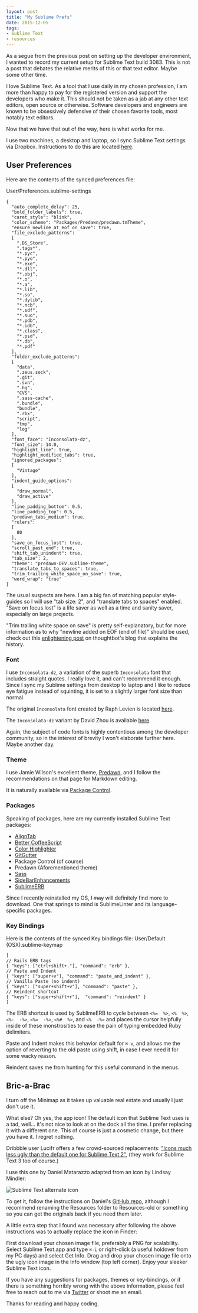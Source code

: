 ```yaml
---
layout: post
title: "My Sublime Prefs"
date: 2015-12-05
tags: 
- Sublime Text
- resources
---
```

As a segue from the previous post on setting up the developer environment, I wanted to record my current setup for Sublime Text build 3083. This is not a post that debates the relative merits of this or that text editor. Maybe some other time.

I love Sublime Text. As a tool that I use daily in my chosen profession, I am more than happy to pay for the registered version and support the developers who make it. This should not be taken as a jab at any other text editors, open source or otherwise. Software developers and engineers are known to be obsessively defensive of their chosen favorite tools, most notably text editors.

Now that we have that out of the way, here is what works for me.

I use two machines, a desktop and laptop, so I sync Sublime Text settings via Dropbox. Instructions to do this are located [here](https://packagecontrol.io/docs/syncing "docs").

## User Preferences

Here are the contents of the synced preferences file:

User/Preferences.sublime-settings

```
{
  "auto_complete_delay": 25,
  "bold_folder_labels": true,
  "caret_style": "blink",
  "color_scheme": "Packages/Predawn/predawn.tmTheme",
  "ensure_newline_at_eof_on_save": true,
  "file_exclude_patterns":
  [
    ".DS_Store",
    ".tags*",
    "*.pyc",
    "*.pyo",
    "*.exe",
    "*.dll",
    "*.obj",
    "*.o",
    "*.a",
    "*.lib",
    "*.so",
    "*.dylib",
    "*.ncb",
    "*.sdf",
    "*.suo",
    "*.pdb",
    "*.idb",
    "*.class",
    "*.psd",
    "*.db",
    "*.pdf"
  ],
  "folder_exclude_patterns":
  [
    "data",
    ".zeus.sock",
    ".git",
    ".svn",
    ".hg",
    "CVS",
    ".sass-cache",
    ".bundle",
    "bundle",
    ".rbx",
    "script",
    "tmp",
    "log"
  ],
  "font_face": "Inconsolata-dz",
  "font_size": 14.0,
  "highlight_line": true,
  "highlight_modified_tabs": true,
  "ignored_packages":
  [
    "Vintage"
  ],
  "indent_guide_options":
  [
    "draw_normal",
    "draw_active"
  ],
  "line_padding_bottom": 0.5,
  "line_padding_top": 0.5,
  "predawn_tabs_medium": true,
  "rulers":
  [
    80
  ],
  "save_on_focus_lost": true,
  "scroll_past_end": true,
  "shift_tab_unindent": true,
  "tab_size": 2,
  "theme": "predawn-DEV.sublime-theme",
  "translate_tabs_to_spaces": true,
  "trim_trailing_white_space_on_save": true,
  "word_wrap": "true"
}
```
The usual suspects are here. I am a big fan of matching popular style-guides so I will use "tab size: 2", and "translate tabs to spaces" enabled. "Save on focus lost" is a life saver as well as a time and sanity saver, especially on large projects.

"Trim trailing white space on save" is pretty self-explanatory, but for more information as to why "newline added on EOF (end of file)" should be used, check out this [enlightening post](https://robots.thoughtbot.com/no-newline-at-end-of-file "blog post") on thoughtbot's blog that explains the history.

### Font

I use `Inconsolata-dz`, a variation of the superb `Inconsolata` font that includes straight quotes. I really love it, and can't recommend it enough. Since I sync my Sublime settings from desktop to laptop and I like to reduce eye fatigue instead of squinting, it is set to a slightly larger font size than normal.

The original `Inconsolata` font created by Raph Levien is located [here](http://levien.com/type/myfonts/inconsolata.html "download page").

The `Inconsolata-dz` variant by David Zhou is available [here](http://nodnod.net/2009/feb/12/adding-straight-single-and-double-quotes-inconsola/ "blog and download page").

Again, the subject of code fonts is highly contentious among the developer community, so in the interest of brevity I won't elaborate further here. Maybe another day. 

### Theme

I use Jamie Wilson's excellent theme, [Predawn](http://github.com/jamiewilson/predawn "GitHub"), and I follow the recommendations on that page for Markdown editing. 

It is naturally available via [Package Control](https://packagecontrol.io/packages/Predawn "Package Control").

### Packages

Speaking of packages, here are my currently installed Sublime Text packages: 

* [AlignTab](https://packagecontrol.io/packages/AlignTab "Package Control")
* [Better CoffeeScript](https://packagecontrol.io/packages/Better%20CoffeeScript "Package Control")
* [Color Highlighter](https://packagecontrol.io/packages/Color%20Highlighter "Package Control")
* [GitGutter](https://packagecontrol.io/packages/GitGutter "Package Control")
* Package Control (of course)
* Predawn (Aforementioned theme)
* [Sass](https://packagecontrol.io/packages/Sass "Package Control")
* [SideBarEnhancements](https://packagecontrol.io/packages/SideBarEnhancements "Package Control")
* [SublimeERB](https://packagecontrol.io/packages/SublimeERB "Package Control")

Since I recently reinstalled my OS, I ~~may~~ will definitely find more to download. One that springs to mind is Sublime​Linter and its language-specific packages.

### Key Bindings

Here is the contents of the synced Key bindings file:
User/Default (OSX).sublime-keymap

```
[
// Rails ERB tags
{ "keys": ["ctrl+shift+."], "command": "erb" },
// Paste and Indent
{ "keys": ["super+v"], "command": "paste_and_indent" },
// Vanilla Paste (no indent)
{ "keys": ["super+shift+v"], "command": "paste" },
// Reindent shortcut
{ "keys": ["super+shift+r"],  "command": "reindent" }
]
```
The ERB shortcut is used by SublimeERB to cycle between `<%=  %>`, `<%  %>`, `<%-  -%>`, `<%=  -%>`, `<%#  %>`, and `<%  -%>` and places the cursor helpfully inside of these monstrosities to ease the pain of typing embedded Ruby delimiters. 

Paste and Indent makes this behavior default for `⌘-v`, and allows me the option of reverting to the old paste using shift, in case I ever need it for some wacky reason.

Reindent saves me from hunting for this useful command in the menus. 

## Bric-a-Brac

I turn off the Minimap as it takes up valuable real estate and usually I just don't use it.

What else? Oh yes, the app icon! The default icon that Sublime Text uses is a tad, well... it's not nice to look at on the dock all the time. I prefer replacing it with a different one. This of course is just a cosmetic change, but there you have it. I regret nothing. 

Dribbble user Lucifr offers a few crowd-sourced replacements: ["Icons much less ugly than the default one for Sublime Text 2"](https://dribbble.com/lucifr/buckets/32936-Sublime-Text-2-Replacement-Icons "Dribbble"), (they work for Sublime Text 3 too of course.)

I use this one by Daniel Matarazzo adapted from an icon by Lindsay Mindler:

![Sublime Text alternate icon](/public/images/sublime_text_icon_preview.png "Alternate icon")

To get it, follow the instructions on Daniel's [GitHub repo](https://github.com/dbmzzo/Sublime-Text-2-Icon "repo on GitHub"), although I recommend renaming the Resources folder to Resources-old or something so you can get the originals back if you need them later.

A little extra step that I found was necessary after following the above instructions was to actually replace the icon in Finder:

First download your chosen image file, preferably a PNG for scalability. Select Sublime Text.app and type `⌘-i` or right-click (a useful holdover from my PC days) and select Get Info. Drag and drop your chosen image file onto the ugly icon image in the Info window (top left corner). Enjoy your sleeker Sublime Text icon.

If you have any suggestions for packages, themes or key-bindings, or if there is something horribly wrong with the above information, please feel free to reach out to me via [Twitter](https://twitter.com/chileannick "my Twitter") or shoot me an email. 

Thanks for reading and happy coding.
